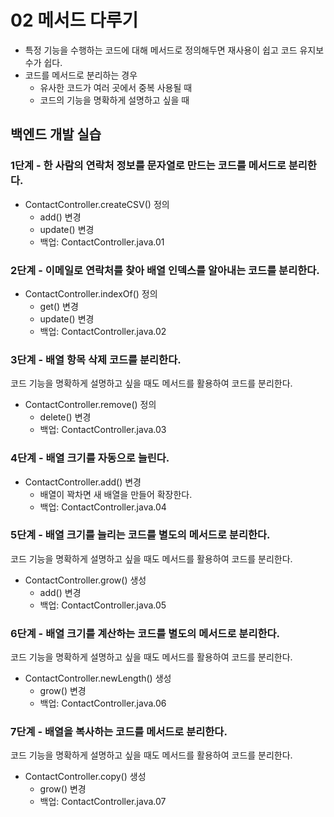# 02 메서드 다루기

- 특정 기능을 수행하는 코드에 대해 메서드로 정의해두면 재사용이 쉽고 코드 유지보수가 쉽다.
- 코드를 메서드로 분리하는 경우
  - 유사한 코드가 여러 곳에서 중복 사용될 때
  - 코드의 기능을 명확하게 설명하고 싶을 때


## 백엔드 개발 실습

### 1단계 - 한 사람의 연락처 정보를 문자열로 만드는 코드를 메서드로 분리한다.

- ContactController.createCSV() 정의
  - add() 변경
  - update() 변경
  - 백업: ContactController.java.01

### 2단계 - 이메일로 연락처를 찾아 배열 인덱스를 알아내는 코드를 분리한다.

- ContactController.indexOf() 정의
  - get() 변경
  - update() 변경
  - 백업: ContactController.java.02

### 3단계 - 배열 항목 삭제 코드를 분리한다.

코드 기능을 명확하게 설명하고 싶을 때도 메서드를 활용하여 코드를 분리한다.

- ContactController.remove() 정의
  - delete() 변경
  - 백업: ContactController.java.03

### 4단계 - 배열 크기를 자동으로 늘린다.

- ContactController.add() 변경
  - 배열이 꽉차면 새 배열을 만들어 확장한다.
  - 백업: ContactController.java.04

### 5단계 - 배열 크기를 늘리는 코드를 별도의 메서드로 분리한다.

코드 기능을 명확하게 설명하고 싶을 때도 메서드를 활용하여 코드를 분리한다.

- ContactController.grow() 생성
  - add() 변경
  - 백업: ContactController.java.05

### 6단계 - 배열 크기를 계산하는 코드를 별도의 메서드로 분리한다.

코드 기능을 명확하게 설명하고 싶을 때도 메서드를 활용하여 코드를 분리한다.

- ContactController.newLength() 생성
  - grow() 변경
  - 백업: ContactController.java.06

### 7단계 - 배열을 복사하는 코드를 메서드로 분리한다.

코드 기능을 명확하게 설명하고 싶을 때도 메서드를 활용하여 코드를 분리한다.

- ContactController.copy() 생성
  - grow() 변경
  - 백업: ContactController.java.07







#
